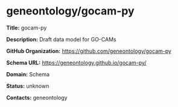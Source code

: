 # geneontology/gocam-py

**Title:** gocam-py

**Description:** Draft data model for GO-CAMs

**GitHub Organization:** https://github.com/geneontology/gocam-py

**Schema URL:** https://geneontology.github.io/gocam-py/



**Domain:** Schema

**Status:** unknown



**Contacts:** geneontology